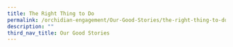 ```yaml
---
title: The Right Thing to Do
permalink: /orchidian-engagement/Our-Good-Stories/the-right-thing-to-do/
description: ""
third_nav_title: Our Good Stories
---
```

